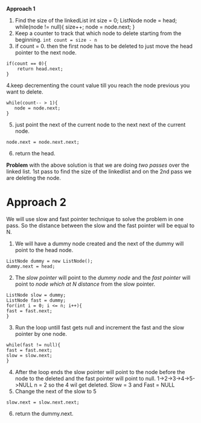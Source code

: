 **Approach 1**

1. Find the size of the linkedList
int size = 0;
ListNode node = head;
while(node != null){
     size++;
     node = node.next;
}
2. Keep a counter to track that which node to delete starting from the beginning. 
```int count = size - n```
3. if count = 0. then the first node has to be deleted to just move the head pointer to the next node.
  ```
  if(count == 0){
      return head.next;
  }
```
4.keep decrementing the count value till you reach the node previous you want to delete.
```
while(count-- > 1){
   node = node.next;
}
```
5. just point the next of the current node to the next next of the current node.
```
node.next = node.next.next;
```
6. return the head.
​

**Problem** with the above solution is that we are doing *two passes* over the linked list. 1st pass to find the size of the linkedlist and on the 2nd pass we are deleting the node.
​
# Approach 2
We will use slow and fast pointer technique to solve the problem in one pass.
So the distance between the slow and the fast pointer will be equal to N.
1. We will have a dummy node created and the next of the dummy will point to the head node.
```
ListNode dummy = new ListNode();
dummy.next = head;
```
2. The *slow pointer* will point to the *dummy node* and the *fast pointer* will point to *node which at N distance* from the slow pointer.
```
ListNode slow = dummy;
ListNode fast = dummy;
for(int i = 0; i <= n; i++){
fast = fast.next;
}
```
3. Run the loop untill fast gets null and increment the fast and the slow pointer by one node.
```
while(fast != null){
fast = fast.next;
slow = slow.next;
}
```
4. After the loop ends the slow pointer will point to the node before the node to the deleted and the fast pointer will point to null.
    1->2->3->4->5->NULL  n = 2 so the 4 wil get deleted. Slow = 3 and Fast = NULL
5. Change the next of the slow to 5
```
slow.next = slow.next.next;
```
6. return the dummy.next.
